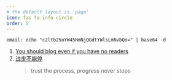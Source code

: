 ```yaml
---
# the default layout is 'page'
icon: fas fa-info-circle
order: 5
---
```


```
email: echo "c2ltb25oYW45NmNjQGdtYWlsLmNvbQo=" | base64 -d
```

1. [You should blog even if you have no readers](http://nathanmarz.com/blog/you-should-blog-even-if-you-have-no-readers.html)
2. [进步不能停](https://www.bilibili.com/video/BV1TG411X7An/?spm_id_from=333.999.0.0&vd_source=769654f5f53b62232e27174852b6482b)
    > trust the process, progress never stops
